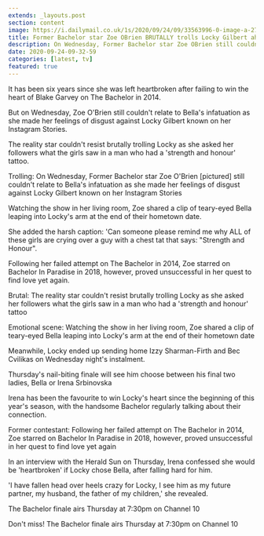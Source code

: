 ```yaml
---
extends: _layouts.post
section: content
image: https://i.dailymail.co.uk/1s/2020/09/24/09/33563996-0-image-a-27_1600936048895.jpg 
title: Former Bachelor star Zoe OBrien BRUTALLY trolls Locky Gilbert ahead of final 
description: On Wednesday, Former Bachelor star Zoe OBrien still couldnt relate to Bellas infatuation as she made her feelings of disgust against Locky Gilbert known on her Instagram Stories. 
date: 2020-09-24-09-32-59 
categories: [latest, tv] 
featured: true 
--- 
```

It has been six years since she was left heartbroken after failing to win the heart of Blake Garvey on The Bachelor in 2014.

But on Wednesday, Zoe O'Brien still couldn't relate to Bella's infatuation as she made her feelings of disgust against Locky Gilbert known on her Instagram Stories.

The reality star couldn't resist brutally trolling Locky as she asked her followers what the girls saw in a man who had a 'strength and honour' tattoo. 

Trolling: On Wednesday, Former Bachelor star Zoe O'Brien [pictured] still couldn't relate to Bella's infatuation as she made her feelings of disgust against Locky Gilbert known on her Instagram Stories

Watching the show in her living room, Zoe shared a clip of teary-eyed Bella leaping into Locky's arm at the end of their hometown date.

She added the harsh caption: 'Can someone please remind me why ALL of these girls are crying over a guy with a chest tat that says: "Strength and Honour".

Following her failed attempt on The Bachelor in 2014, Zoe starred on Bachelor In Paradise in 2018, however, proved unsuccessful in her quest to find love yet again.

Brutal: The reality star couldn't resist brutally trolling Locky as she asked her followers what the girls saw in a man who had a 'strength and honour' tattoo

Emotional scene: Watching the show in her living room, Zoe shared a clip of teary-eyed Bella leaping into Locky's arm at the end of their hometown date

Meanwhile, Locky ended up sending home Izzy Sharman-Firth and Bec Cvilikas on Wednesday night's instalment. 

Thursday's nail-biting finale will see him choose between his final two ladies, Bella or Irena Srbinovska

Irena has been the favourite to win Locky's heart since the beginning of this year's season, with the handsome Bachelor regularly talking about their connection.

Former contestant: Following her failed attempt on The Bachelor in 2014, Zoe starred on Bachelor In Paradise in 2018, however, proved unsuccessful in her quest to find love yet again

In an interview with the Herald Sun on Thursday, Irena confessed she would be 'heartbroken' if Locky chose Bella, after falling hard for him.

'I have fallen head over heels crazy for Locky, I see him as my future partner, my husband, the father of my children,' she revealed.

The Bachelor finale airs Thursday at 7:30pm on Channel 10

Don't miss! The Bachelor finale airs Thursday at 7:30pm on Channel 10

